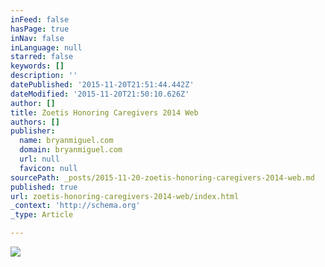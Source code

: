 ```yaml
---
inFeed: false
hasPage: true
inNav: false
inLanguage: null
starred: false
keywords: []
description: ''
datePublished: '2015-11-20T21:51:44.442Z'
dateModified: '2015-11-20T21:50:10.626Z'
author: []
title: Zoetis Honoring Caregivers 2014 Web
authors: []
publisher:
  name: bryanmiguel.com
  domain: bryanmiguel.com
  url: null
  favicon: null
sourcePath: _posts/2015-11-20-zoetis-honoring-caregivers-2014-web.md
published: true
url: zoetis-honoring-caregivers-2014-web/index.html
_context: 'http://schema.org'
_type: Article

---
```

![](http://payload385.cargocollective.com/1/13/446053/10000257/f32be492c628a45d168fcd31d7cde7d9_670.jpg)